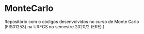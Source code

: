 # MonteCarlo
Repositório com o códigos desenvolvidos no curso de Monte Carlo (FIS01253) na URFGS no semestre 2020/2 (ERE).)
